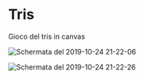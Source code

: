 # Tris
Gioco del tris in canvas

![Schermata del 2019-10-24 21-22-06](https://user-images.githubusercontent.com/50950273/67518246-ac761500-f6a4-11e9-8c91-d260aeb92217.png)

![Schermata del 2019-10-24 21-22-26](https://user-images.githubusercontent.com/50950273/67518434-1989aa80-f6a5-11e9-8a29-2de267c1ac37.png)
